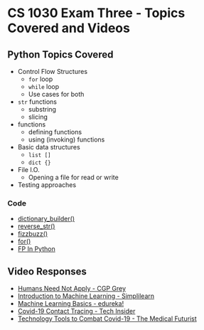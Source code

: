 # CS 1030 Exam Three - Topics Covered and Videos

## Python Topics Covered

- Control Flow Structures
  - `for` loop
  - `while` loop
  - Use cases for both
- `str` functions
  - substring
  - slicing
- functions
  - defining functions
  - using (invoking) functions
- Basic data structures
  - `list []`
  - `dict {}`
- File I.O.
  - Opening a file for read or write
- Testing approaches

### Code

- [dictionary_builder()](dictionary_builder.py)
- [reverse_str()](reverse_str.py)
- [fizzbuzz()](fizzbuzz.py)
- [for()](for.py)
- [FP In Python](python_fp.py)

## Video Responses

- [Humans Need Not Apply - CGP Grey](https://www.youtube.com/watch?v=7Pq-S557XQU)
- [Introduction to Machine Learning - Simplilearn](https://www.youtube.com/watch?v=ukzFI9rgwfU)
- [Machine Learning Basics - edureka!](https://www.youtube.com/watch?v=hjh1ikznScg)
- [Covid-19 Contact Tracing - Tech Insider](https://www.youtube.com/watch?v=UZy71gqISY4)
- [Technology Tools to Combat Covid-19 - The Medical Futurist](https://www.youtube.com/watch?v=r9VeCmM8--4)
